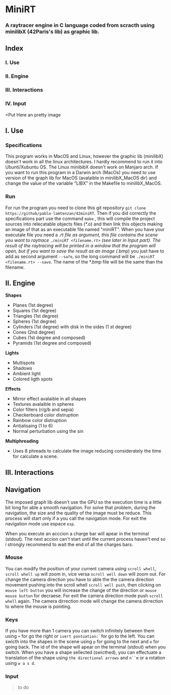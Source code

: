 # MiniRT
### A raytracer engine in C language coded from scracth using minilibX (42Paris's lib) as graphic lib.

## Index
### I. Use
### II. Engine
### III. Interactions
### IV. Input

<Put Here an pretty image

## I. Use
### Specifications
This program works in MacOS and Linux, however the graphic lib (minilibX) doesn't work in all the linux architectures. I hardly recommend to run it into Ubunti/Xubuntu OS. The Linux minibibX doesn't work on Manjaro arch. If you want to run this program in a Darwin arch (MacOs) you need to use version of the graph lib for MacOS (avalaible in minilibX_MacOS dir) and change the value of the variable "LIBX" in the Makefile to minilibX_MacOS.
### Run
For run the program you need to clone this git repository `git clone https://github/pablo-lamtenzan/42miniRT`.
Then if you did correctly the specifications part use the command `make` , this will compile the project sources into relecatable objects files (*.o) and then link this objects making an image of that as an executable file named "miniRT".
When you have your executale file you need a *.rt file as argument, this file contains the scene you want to raytrace `./miniRT <filename.rt>` (see later in Input part).
The result of the raytracing will be printed in a window that the program will open, but if you want to save the result as an image (*.bmp) you just have to add as second argument `--safe`, so the long command will be `./miniRT <filename.rt> --save`. The name of the *.bmp file will be the same than the filename.

## II. Engine
**Shapes**
- Planes (1st degree)
- Squares (1st degree)
- Triangles (1st degree)
- Spheres (1st degree)
- Cylinders (1st degree) with disk in the sides (1 st degree)
- Cones (2nd degree)
- Cubes (1st degree and composed)
- Pyramids (1st degree and composed)

**Lights**
- Multispots
- Shadows
- Ambient light
- Colored ligth spots

**Effects**
- Mirror effect avalaible in all shapes
- Textures avalaible in spheres
- Color filters (r/g/b and sepia)
- Checkerboard color distruption
- Rainbow color distruption
- Antialisaing (1 to 6)
- Normal perturbation using the sin

**Multiphreading**
- Uses 8 phreads to calculate the image reducing considerately the time for calculate a scene.

## III. Interactions
## Navigation
The imposed graph lib doesn't use the GPU so the execution time is a little bit long for able a smooth navigation. For solve that problem, during the navigation, the size and the quality of the image must be reduce. This process will start only if a you call the navigation mode. For exit the navigation mode use espace `esp`.

When you execute an acccion a charge bar will apear in the terminal (stdout). The next accion can't start until the current process haven't end so i strongly recommend to wait the end of all the charges bars.

### Mouse
You can modify the position of your current camera using `scroll whell`, `scroll whell up` will zoom in, vice versa `scroll well down` will zoom out.
For change the camera direction you have to able the the camera direction movement pushing into the scroll whell `scroll well push`, then clicking on `mouse left button` you will increase the change of the direction or `mouse mouse button` for decraese. For exit the camera direction mode push `scroll whell` again. The camera dirrection mode will change the camera dirrection to where the mouse is pointing.

### Keys
If you have more than 1 camera you can switch infinitely between them using `+` for go the right or `ivert pontuation:`\` for go to the left.
You can swicth into the shapes in the scene using `p` for going to the next and `o` for going back. The id of the shape will apear on the terminal (stdout) when you switch.
When you have a shape sellected (swicthed), you can effectuate a translation of the shape using `the directional arrows` and `n``m` or a rotation using `w a s d`.

### Input 
> to do 



